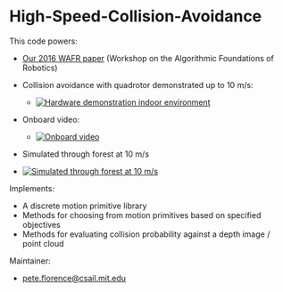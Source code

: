# High-Speed-Collision-Avoidance

This code powers:

-  [Our 2016 WAFR paper](http://groups.csail.mit.edu/robotics-center/public_papers/Florence16.pdf) (Workshop on the Algorithmic Foundations of Robotics)
* Collision avoidance with quadrotor demonstrated up to 10 m/s:
  * [![Hardware demonstration indoor environment](http://img.youtube.com/vi/L78G97EtTpQ/0.jpg)](https://www.youtube.com/watch?v=L78G97EtTpQ)


* Onboard video:
  * [![Onboard video](http://img.youtube.com/vi/bDlwpHqPLTA/0.jpg)](https://www.youtube.com/watch?v=bDlwpHqPLTA)
 
* Simulated through forest at 10 m/s
 * [![Simulated through forest at 10 m/s](http://img.youtube.com/vi/_Apke1HKbXY/0.jpg)](https://www.youtube.com/watch?v=_Apke1HKbXY)


Implements:

- A discrete motion primitive library
- Methods for choosing from motion primitives based on specified objectives
- Methods for evaluating collision probability against a depth image / point cloud

Maintainer:

- pete.florence@csail.mit.edu
